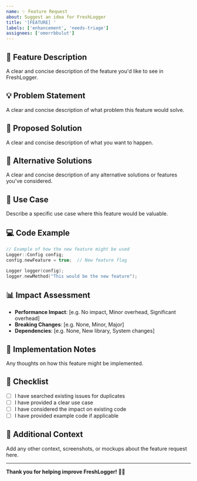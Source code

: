 ```yaml
---
name: ✨ Feature Request
about: Suggest an idea for FreshLogger
title: '[FEATURE] '
labels: ['enhancement', 'needs-triage']
assignees: ['omerrbbulut']
---
```


## 🚀 Feature Description
A clear and concise description of the feature you'd like to see in FreshLogger.

## 💡 Problem Statement
A clear and concise description of what problem this feature would solve.

## 🎯 Proposed Solution
A clear and concise description of what you want to happen.

## 🔄 Alternative Solutions
A clear and concise description of any alternative solutions or features you've considered.

## 📱 Use Case
Describe a specific use case where this feature would be valuable.

## 💻 Code Example
```cpp
// Example of how the new feature might be used
Logger::Config config;
config.newFeature = true;  // New feature flag

Logger logger(config);
logger.newMethod("This would be the new feature");
```

## 📊 Impact Assessment
- **Performance Impact**: [e.g. No impact, Minor overhead, Significant overhead]
- **Breaking Changes**: [e.g. None, Minor, Major]
- **Dependencies**: [e.g. None, New library, System changes]

## 🔧 Implementation Notes
Any thoughts on how this feature might be implemented.

## 📝 Checklist
- [ ] I have searched existing issues for duplicates
- [ ] I have provided a clear use case
- [ ] I have considered the impact on existing code
- [ ] I have provided example code if applicable

## 🌟 Additional Context
Add any other context, screenshots, or mockups about the feature request here.

---

**Thank you for helping improve FreshLogger!** 🌱✨ 